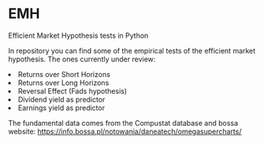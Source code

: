 # EMH
Efficient Market Hypothesis tests in Python

In repository you can find some of the empirical tests of the efficient market hypothesis.
The ones currently under review:
<li> Returns over Short Horizons
<li> Returns over Long Horizons
<li> Reversal Effect (Fads hypothesis)
<li> Dividend yield as predictor
<li> Earnings yield as predictor
  
The fundamental data comes from the Compustat database and bossa website: https://info.bossa.pl/notowania/daneatech/omegasupercharts/
